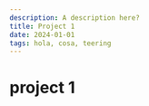 ```yaml
---
description: A description here?
title: Project 1
date: 2024-01-01
tags: hola, cosa, teering
---
```

# project 1
